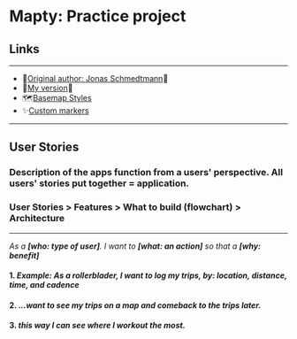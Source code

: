 # Mapty: Practice project

## Links

---

- 🏃[Original author: Jonas Schmedtmann](https://mapty.netlify.app/)🚴
- 🏃[My version](https://mapty-kr-project.netlify.app/)🚴
- 🗺️[Basemap Styles](https://leaflet-extras.github.io/leaflet-providers/preview/)
- ✨[Custom markers](https://leafletjs.com/examples/custom-icons/ )

---

## User Stories

### Description of the apps function from a users' perspective. All users' stories put together = application.

### User Stories > Features > What to build (flowchart) > Architecture

---

_As a **[who: type of user]**. I want to **[what: an action]** so that a **[why: benefit]**_
<br>

#### 1. _Example: As a rollerblader, I want to log my trips, by: location, distance, time, and cadence_

#### 2. _...want to see my trips on a map and comeback to the trips later._

#### 3. _this way I can see where I workout the most._
